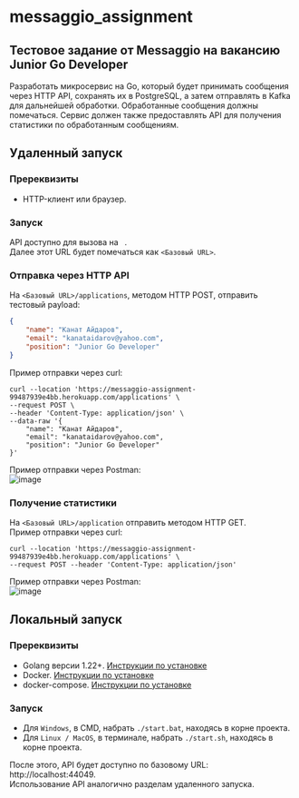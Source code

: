 # messaggio_assignment
## Тестовое задание от Messaggio на вакансию Junior Go Developer
Разработать микросервис на Go, который будет принимать сообщения через HTTP API, сохранять их в PostgreSQL, 
а затем отправлять в Kafka для дальнейшей обработки. Обработанные сообщения должны помечаться. 
Сервис должен также предоставлять API для получения статистики по обработанным сообщениям.

## Удаленный запуск
### Пререквизиты
- HTTP-клиент или браузер.

### Запуск
API доступно для вызова на ` `. \
Далее этот URL будет помечаться как `<Базовый URL>`.

### Отправка через HTTP API
На `<Базовый URL>/applications`, методом HTTP POST, отправить тестовый payload: 
```json
{
    "name": "Канат Айдаров",
    "email": "kanataidarov@yahoo.com",
    "position": "Junior Go Developer"
}
```

Пример отправки через curl:
```shell
curl --location 'https://messaggio-assignment-99487939e4bb.herokuapp.com/applications' \
--request POST \
--header 'Content-Type: application/json' \
--data-raw '{
    "name": "Канат Айдаров",
    "email": "kanataidarov@yahoo.com",
    "position": "Junior Go Developer"
}'
```
Пример отправки через Postman: \
![image](https://github.com/user-attachments/assets/47f8d232-0c63-4b69-8ca6-f9fd5ed17aa4)

### Получение статистики
На `<Базовый URL>/application` отправить методом HTTP GET. \
Пример отправки через curl:
```shell
curl --location 'https://messaggio-assignment-99487939e4bb.herokuapp.com/applications' \
--request POST --header 'Content-Type: application/json'
```

Пример отправки через Postman: \
![image](https://github.com/user-attachments/assets/b1e6bc35-72d7-4a37-b169-3bb5ba3d2561)

## Локальный запуск

### Пререквизиты
- Golang версии 1.22+. [Инструкции по установке](https://go.dev/doc/install)
- Docker. [Инструкции по установке](https://docs.docker.com/get-docker/)
- docker-compose. [Инструкции по установке](https://docs.docker.com/compose/install/standalone/)

### Запуск
- Для `Windows`, в CMD, набрать `./start.bat`, находясь в корне проекта. 
- Для `Linux / MacOS`, в терминале, набрать `./start.sh`, находясь в корне проекта.

После этого, API будет доступно по базовому URL: http://localhost:44049. \
Использование API аналогично разделам удаленного запуска. 
